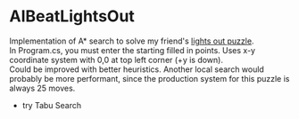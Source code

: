 # AIBeatLightsOut
Implementation of A* search to solve my friend's [lights out puzzle](https://mk-lights-out.herokuapp.com/).  
In Program.cs, you must enter the starting filled in points. Uses x-y coordinate system with 0,0 at top left corner (+y is down).  
Could be improved with better heuristics. 
Another local search would probably be more performant, since the production system for this puzzle is always 25 moves.
*  try Tabu Search

